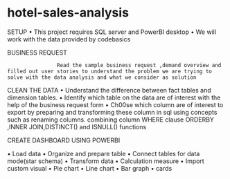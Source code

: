 # hotel-sales-analysis
SETUP
•	This project requires SQL server and PowerBI desktop
•	We will work with the data provided by codebasics

BUSINESS REQUEST

                    Read the sample business request ,demand overview and filled out user stories to understand the problem we are trying to solve with the data analysis and what we consider as solution


CLEAN THE DATA
•	Understand the difference between fact tables and dimension tables.
•	Identify which table on the data are of interest with the help of the business request form
•	Ch00se which column are of interest to export by preparing and transforming these column in sql using concepts such as renaming columns. combining column WHERE clause ORDERBY ,INNER JOIN,DISTINCT() and ISNULL() functions

CREATE DASHBOARD USING POWERBI
              
•	Load data
•	Organize and prepare table
•	Connect tables for data mode(star schema)
•	Transform data
•	Calculation measure
•	Import custom visual
•	Pie chart
•	Line chart
•	Bar graph
•	cards
